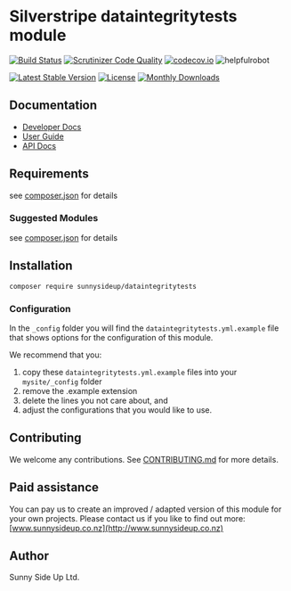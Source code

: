 # Silverstripe dataintegritytests module
[![Build Status](https://travis-ci.org/sunnysideup/silverstripe-dataintegritytests.svg?branch=master)](https://travis-ci.org/sunnysideup/silverstripe-dataintegritytests)
[![Scrutinizer Code Quality](https://scrutinizer-ci.com/g/sunnysideup/silverstripe-dataintegritytests/badges/quality-score.png?b=master)](https://scrutinizer-ci.com/g/sunnysideup/silverstripe-dataintegritytests/?branch=master)
[![codecov.io](https://codecov.io/github/sunnysideup/silverstripe-dataintegritytests/coverage.svg?branch=master)](https://codecov.io/github/sunnysideup/silverstripe-dataintegritytests?branch=master)
![helpfulrobot](https://helpfulrobot.io/sunnysideup/dataintegritytests/badge)

[![Latest Stable Version](https://poser.pugx.org/sunnysideup/dataintegritytests/version)](https://packagist.org/packages/sunnysideup/dataintegritytests)
[![License](https://poser.pugx.org/sunnysideup/dataintegritytests/license)](https://packagist.org/packages/sunnysideup/dataintegritytests)
[![Monthly Downloads](https://poser.pugx.org/sunnysideup/dataintegritytests/d/monthly)](https://packagist.org/packages/sunnysideup/dataintegritytests)


## Documentation



 * [Developer Docs](docs/en/INDEX.md)
 * [User Guide](docs/en/userguide.md)
 * [API Docs](http://docs.ssmods.com/sunnysideup/dataintegritytests)

## Requirements



see [composer.json](composer.json) for details

### Suggested Modules



see [composer.json](composer.json) for details


## Installation


```
composer require sunnysideup/dataintegritytests
```

### Configuration



In the `_config` folder you will find the `dataintegritytests.yml.example`
file that shows options for the configuration of this module.

We recommend that you:

  1. copy these `dataintegritytests.yml.example` files into your
`mysite/_config` folder
  2. remove the .example extension
  3. delete the lines you not care about, and
  4. adjust the configurations that you would like to use.


## Contributing



We welcome any contributions. See [CONTRIBUTING.md](CONTRIBUTING.md) for more details.

## Paid assistance



You can pay us to create an improved / adapted version of this module for your own projects.  Please contact us if you like to find out more: [www.sunnysideup.co.nz](http://www.sunnysideup.co.nz)

## Author



Sunny Side Up Ltd.
